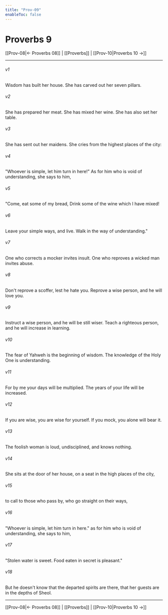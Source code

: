```yaml
---
title: "Prov-09"
enableToc: false
---
```

# Proverbs 9

[[Prov-08|← Proverbs 08]] | [[Proverbs]] | [[Prov-10|Proverbs 10 →]]
***



###### v1 
Wisdom has built her house. She has carved out her seven pillars. 

###### v2 
She has prepared her meat. She has mixed her wine. She has also set her table. 

###### v3 
She has sent out her maidens. She cries from the highest places of the city: 

###### v4 
"Whoever is simple, let him turn in here!" As for him who is void of understanding, she says to him, 

###### v5 
"Come, eat some of my bread, Drink some of the wine which I have mixed! 

###### v6 
Leave your simple ways, and live. Walk in the way of understanding." 

###### v7 
One who corrects a mocker invites insult. One who reproves a wicked man invites abuse. 

###### v8 
Don't reprove a scoffer, lest he hate you. Reprove a wise person, and he will love you. 

###### v9 
Instruct a wise person, and he will be still wiser. Teach a righteous person, and he will increase in learning. 

###### v10 
The fear of Yahweh is the beginning of wisdom. The knowledge of the Holy One is understanding. 

###### v11 
For by me your days will be multiplied. The years of your life will be increased. 

###### v12 
If you are wise, you are wise for yourself. If you mock, you alone will bear it. 

###### v13 
The foolish woman is loud, undisciplined, and knows nothing. 

###### v14 
She sits at the door of her house, on a seat in the high places of the city, 

###### v15 
to call to those who pass by, who go straight on their ways, 

###### v16 
"Whoever is simple, let him turn in here." as for him who is void of understanding, she says to him, 

###### v17 
"Stolen water is sweet. Food eaten in secret is pleasant." 

###### v18 
But he doesn't know that the departed spirits are there, that her guests are in the depths of Sheol.

***
[[Prov-08|← Proverbs 08]] | [[Proverbs]] | [[Prov-10|Proverbs 10 →]]
